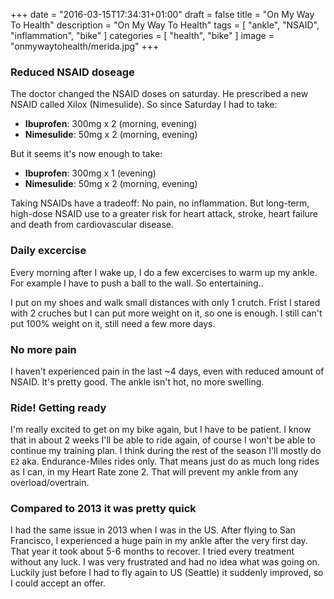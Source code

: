 +++
date = "2016-03-15T17:34:31+01:00"
draft = false
title = "On My Way To Health"
description = "On My Way To Health"
tags		= [ "ankle", "NSAID", "inflammation", "bike" ]
categories	= [ "health", "bike" ]
image		= "onmywaytohealth/merida.jpg"
+++

### Reduced NSAID doseage

The doctor changed the NSAID doses on saturday. He prescribed a new NSAID called Xilox (Nimesulide). So since Saturday I had to take:

- **Ibuprofen**: 300mg x 2 (morning, evening)
- **Nimesulide**: 50mg x 2 (morning, evening)

But it seems it's now enough to take:

- **Ibuprofen**: 300mg x 1 (evening)
- **Nimesulide**: 50mg x 2 (morning, evening)

Taking NSAIDs have a tradeoff: No pain, no inflammation. But long-term, high-dose NSAID use to a greater risk for heart attack, stroke, heart failure and death from cardiovascular disease.

### Daily excercise

Every morning after I wake up, I do a few excercises to warm up my ankle. For example I have to push a ball to the wall. So entertaining..

I put on my shoes and walk small distances with only 1 crutch. Frist I stared with 2 cruches but I can put more weight on it, so one is enough. I still can't put 100% weight on it, still need a few more days.

### No more pain

I haven't experienced pain in the last ~4 days, even with reduced amount of NSAID. It's pretty good. The ankle isn't hot, no more swelling.

### Ride! Getting ready

I'm really excited to get on my bike again, but I have to be patient. I know that in about 2 weeks I'll be able to ride again, of course I won't be able to continue my training plan. I think during the rest of the season I'll mostly do `E2` aka. Endurance-Miles rides only. That means just do as much long rides as I can, in my Heart Rate zone 2. That will prevent my ankle from any overload/overtrain.

### Compared to 2013 it was pretty quick

I had the same issue in 2013 when I was in the US. After flying to San Francisco, I experienced a huge pain in my ankle after the very first day. That year it took about 5-6 months to recover. I tried every treatment without any luck. I was very frustrated and had no idea what was going on. Luckily just before I had to fly again to US (Seattle) it suddenly improved, so I could accept an offer.